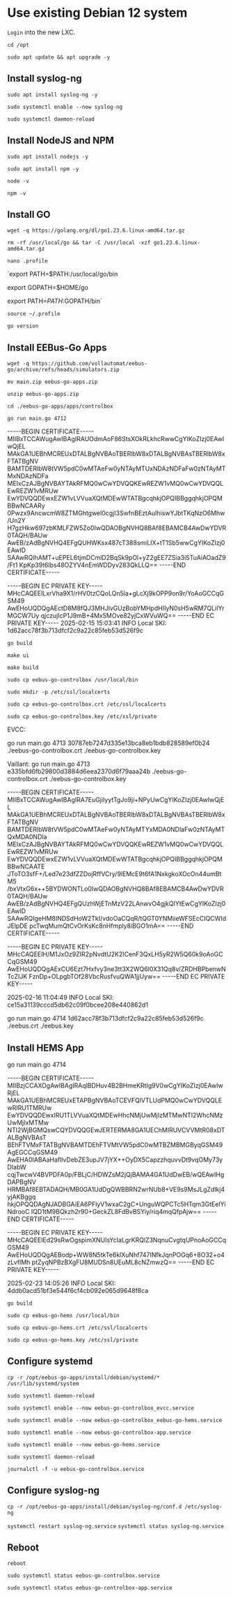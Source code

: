 # Use existing Debian 12 system

`Login` into the new LXC.

`cd /opt`

`sudo apt update && apt upgrade -y`

## Install syslog-ng

`sudo apt install syslog-ng -y`

`sudo systemctl enable --now syslog-ng`

`sudo systemctl daemon-reload`

## Install NodeJS and NPM

`sudo apt install nodejs -y`

`sudo apt install npm -y`

`node -v`

`npm -v`

## Install GO

`wget -q https://golang.org/dl/go1.23.6.linux-amd64.tar.gz`

`rm -rf /usr/local/go && tar -C /usr/local -xzf go1.23.6.linux-amd64.tar.gz`

`nano .profile`

`export PATH=$PATH:/usr/local/go/bin

export GOPATH=$HOME/go

export PATH=$PATH:$GOPATH/bin`

`source ~/.profile`

`go version`

## Install EEBus-Go Apps

`wget -q https://github.com/vollautomat/eebus-go/archive/refs/heads/simulators.zip`

`mv main.zip eebus-go-apps.zip`

`unzip eebus-go-apps.zip`

`cd ./eebus-go-apps/apps/controlbox`

`go run main.go 4712`

-----BEGIN CERTIFICATE-----
MIIBxTCCAWugAwIBAgIRAUOdmAoF86StsXOkRLkhcRwwCgYIKoZIzj0EAwIwQjEL
MAkGA1UEBhMCREUxDTALBgNVBAoTBERlbW8xDTALBgNVBAsTBERlbW8xFTATBgNV
BAMTDERlbW8tVW5pdC0wMTAeFw0yNTAyMTUxNDAzNDFaFw0zNTAyMTMxNDAzNDFa
MEIxCzAJBgNVBAYTAkRFMQ0wCwYDVQQKEwREZW1vMQ0wCwYDVQQLEwREZW1vMRUw
EwYDVQQDEwxEZW1vLVVuaXQtMDEwWTATBgcqhkjOPQIBBggqhkjOPQMBBwNCAARy
0Pwzx9AncwcmW8ZTMGhtgwel0cgjI3SwfnBEztAuIhiswYJbtTKqNzO6Mhw/Un2Y
H7gzHkw697zbKMLFZW5Zo0IwQDAOBgNVHQ8BAf8EBAMCB4AwDwYDVR0TAQH/BAUw
AwEB/zAdBgNVHQ4EFgQUHWKsx487cT388smiLIX+tT1Sb5wwCgYIKoZIzj0EAwID
SAAwRQIhAMT+uEPEL6tjmDCmlD2BqSk9pOl+yZ2gEE7ZSia3iSTuAiAOadZ9/Ft1
KpKp39t6lbs48OZYV4nEmWDDyv283QkLLQ==
-----END CERTIFICATE-----

-----BEGIN EC PRIVATE KEY-----
MHcCAQEEILxrVha9X1/rHV0tzCQoLQn5la+gLcXj9kOPP9on9r/YoAoGCCqGSM49
AwEHoUQDQgAEctD8M8fQJ3MHJlvGUzBobYMHpdHIIyN0sH5wRM7QLiIYrMGCW7Uy
qjczujIcP1J9mB+4Mx5MOve82yjCxWVuWQ==
-----END EC PRIVATE KEY-----
2025-02-15 15:03:41 INFO  Local SKI: 1d62acc78f3b713dfcf2c9a22c85feb53d526f9c

`go build`

`make ui`

`make build`

`sudo cp eebus-go-controlbox /usr/local/bin`

`sudo mkdir -p /etc/ssl/localcerts`

`sudo cp eebus-go-controlbox.crt /etc/ssl/localcerts`

`sudo cp eebus-go-controlbox.key /etc/ssl/private`

EVCC:

go run main.go 4713 30787eb7247d335e13bca8eb1bdb828589ef0b24 ./eebus-go-controlbox.crt ./eebus-go-controlbox.key

Vaillant:
go run main.go 4713 e335bfd6fb29800d3884d6eea2370d6f79aaa24b ./eebus-go-controlbox.crt ./eebus-go-controlbox.key







-----BEGIN CERTIFICATE-----
MIIBxTCCAWugAwIBAgIRA7EuGjiIyytTgJo9ji+NPyUwCgYIKoZIzj0EAwIwQjEL
MAkGA1UEBhMCREUxDTALBgNVBAoTBERlbW8xDTALBgNVBAsTBERlbW8xFTATBgNV
BAMTDERlbW8tVW5pdC0wMTAeFw0yNTAyMTYxMDA0NDlaFw0zNTAyMTQxMDA0NDla
MEIxCzAJBgNVBAYTAkRFMQ0wCwYDVQQKEwREZW1vMQ0wCwYDVQQLEwREZW1vMRUw
EwYDVQQDEwxEZW1vLVVuaXQtMDEwWTATBgcqhkjOPQIBBggqhkjOPQMBBwNCAATE
JToTO3sfF+/Led7e23dfZZDojRffVCry/9lEMcE9t6fA1NxkgkoXOcOn44umBtM5
/bxVtxG6x++5BYDWONTLo0IwQDAOBgNVHQ8BAf8EBAMCB4AwDwYDVR0TAQH/BAUw
AwEB/zAdBgNVHQ4EFgQUzhWjETnMzV22LAnwvO4gjkQIYtEwCgYIKoZIzj0EAwID
SAAwRQIgeHM8INDSdHoW2TkI/vdoOaCQqR/tQGT0YNMiieWFSEcCIQCWIdJElpDE
pcTwqMumQtCvOrKsKc8nHfmply8iBGO1mA==
-----END CERTIFICATE-----

-----BEGIN EC PRIVATE KEY-----
MHcCAQEEIH/M1JxOz9ZIR2pNvdtU2K2ICenF3QxLH5yR2W5Q60k9oAoGCCqGSM49
AwEHoUQDQgAExCU6Ezt7Hxfvy3ne3tt3X2WQ6I0X31Qq8v/ZRDHBPbenwNTcZIJK
FznDp+OLpgbTOf28VbcRusfvuQWA1jjUyw==
-----END EC PRIVATE KEY-----

2025-02-16 11:04:49 INFO  Local SKI: ce15a31139cccd5db62c09f0bcee208e440862d1


go run main.go 4714 1d62acc78f3b713dfcf2c9a22c85feb53d526f9c ./eebus.crt ./eebus.key

## Install HEMS App

go run main.go 4714

-----BEGIN CERTIFICATE-----
MIIBzjCCAXOgAwIBAgIRAqlBDHuv4B2BHmeKRtIg9V0wCgYIKoZIzj0EAwIwRjEL
MAkGA1UEBhMCREUxETAPBgNVBAoTCEVFQlVTLUdPMQ0wCwYDVQQLEwRIRU1TMRUw
EwYDVQQDEwxIRU1TLVVuaXQtMDEwHhcNMjUwMjIzMTMwNTI2WhcNMzUwMjIxMTMw
NTI2WjBGMQswCQYDVQQGEwJERTERMA8GA1UEChMIRUVCVVMtR08xDTALBgNVBAsT
BEhFTVMxFTATBgNVBAMTDEhFTVMtVW5pdC0wMTBZMBMGByqGSM49AgEGCCqGSM49
AwEHA0IABAaHafllvDebZE3upJV7jYX++OyDX5CapzzhquvvDt9vqOMy73yDIabW
cqjTwcwV4BVPDFA0p/FBLjC/HDWZsM2jQjBAMA4GA1UdDwEB/wQEAwIHgDAPBgNV
HRMBAf8EBTADAQH/MB0GA1UdDgQWBBRN2wrNUb8+VE9s9MsJLgZdlkj4yjAKBggq
hkjOPQQDAgNJADBGAiEA6PFlyV1wxaC2gC+UnguWQPCTc5HTqm3GtEeIYiNdrooC
IQD1tM9BQkzh2r90+GeckZL8FdBvBSYiy/riq4mqQfpAjw==
-----END CERTIFICATE-----

-----BEGIN EC PRIVATE KEY-----
MHcCAQEEIEd29sRwOgspimXNUIsYcIaLgrKRQlZ3NqnuCvgtqUPnoAoGCCqGSM49
AwEHoUQDQgAEBodp+WW8N5tkTe6klXuNhf747INfkJqnPOGq6+8O32+o4zLvfIMh
ptZyqNPBzBXgFU8MUDSn8UEuML8cNZmwzQ==
-----END EC PRIVATE KEY-----

2025-02-23 14:05:26 INFO  Local SKI: 4ddb0acd51bf3e544f6cf4cb092e065d9648f8ca

`go build`

`sudo cp eebus-go-hems /usr/local/bin`

`sudo cp eebus-go-hems.crt /etc/ssl/localcerts`

`sudo cp eebus-go-hems.key /etc/ssl/private`

## Configure systemd

`cp -r /opt/eebus-go-apps/install/debian/systemd/* /usr/lib/systemd/system`

`sudo systemctl daemon-reload`

`sudo systemctl enable --now eebus-go-controlbox_evcc.service`

`sudo systemctl enable --now eebus-go-controlbox_eebus-go-hems.service`

`sudo systemctl enable --now eebus-go-controlbox-app.service`

`sudo systemctl enable --now eebus-go-hems.service`

`sudo systemctl daemon-reload`

`journalctl -f -u eebus-go-controlbox.service`

## Configure syslog-ng

`cp -r /opt/eebus-go-apps/install/debian/syslog-ng/conf.d /etc/syslog-ng`

`systemctl restart syslog-ng.service`
`systemctl status syslog-ng.service`

## Reboot

`reboot`

`sudo systemctl status eebus-go-controlbox.service`

`sudo systemctl status eebus-go-controlbox-app.service`
